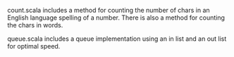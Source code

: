 
count.scala includes a method for counting the number of chars in an English language spelling of a number. There is also a method for counting the chars in words.

queue.scala includes a queue implementation using an in list and an out list for optimal speed.



